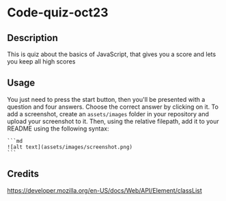 # Code-quiz-oct23

## Description

This is quiz about the basics of JavaScript, that gives you a score and lets you keep all high scores


## Usage

You just need to press the start button, then you'll be presented with a question and four answers. Choose the correct answer by clicking on it. 
To add a screenshot, create an `assets/images` folder in your repository and upload your screenshot to it. Then, using the relative filepath, add it to your README using the following syntax:

    ```md
    ![alt text](assets/images/screenshot.png)
    ```

## Credits

https://developer.mozilla.org/en-US/docs/Web/API/Element/classList



